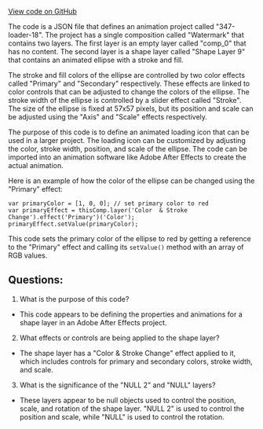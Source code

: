 [View code on GitHub](zoo-labs/zoo/blob/master/core/src/animation/loading-circle.json)

The code is a JSON file that defines an animation project called "347-loader-18". The project has a single composition called "Watermark" that contains two layers. The first layer is an empty layer called "comp_0" that has no content. The second layer is a shape layer called "Shape Layer 9" that contains an animated ellipse with a stroke and fill. 

The stroke and fill colors of the ellipse are controlled by two color effects called "Primary" and "Secondary" respectively. These effects are linked to color controls that can be adjusted to change the colors of the ellipse. The stroke width of the ellipse is controlled by a slider effect called "Stroke". The size of the ellipse is fixed at 57x57 pixels, but its position and scale can be adjusted using the "Axis" and "Scale" effects respectively. 

The purpose of this code is to define an animated loading icon that can be used in a larger project. The loading icon can be customized by adjusting the color, stroke width, position, and scale of the ellipse. The code can be imported into an animation software like Adobe After Effects to create the actual animation. 

Here is an example of how the color of the ellipse can be changed using the "Primary" effect:

```
var primaryColor = [1, 0, 0]; // set primary color to red
var primaryEffect = thisComp.layer('Color  & Stroke Change').effect('Primary')('Color');
primaryEffect.setValue(primaryColor);
```

This code sets the primary color of the ellipse to red by getting a reference to the "Primary" effect and calling its `setValue()` method with an array of RGB values.
## Questions: 
 1. What is the purpose of this code?
- This code appears to be defining the properties and animations for a shape layer in an Adobe After Effects project.

2. What effects or controls are being applied to the shape layer?
- The shape layer has a "Color & Stroke Change" effect applied to it, which includes controls for primary and secondary colors, stroke width, and scale.

3. What is the significance of the "NULL 2" and "NULL" layers?
- These layers appear to be null objects used to control the position, scale, and rotation of the shape layer. "NULL 2" is used to control the position and scale, while "NULL" is used to control the rotation.